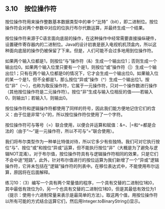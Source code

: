 ## 3.10　按位操作符

按位操作符用来操作整数基本数据类型中的单个“比特”（bit），即二进制位。按位操作符会对两个参数中对应的位执行布尔代数运算，并最终生成一个结果。

按位操作符来源于C语言面向底层的操作，在这种操作中经常需要直接操纵硬件，设置硬件寄存器内的二进制位。Java的设计初衷是嵌入电视机机顶盒内，所以这种面向底层的操作仍被保留了下来。但是，人们可能不会过多地用到位操作符。

如果两个输入位都是1，则按位“与”操作符（&）生成一个输出位1；否则生成一个输出位0。如果两个输入位里只要有一个是1，则按位“或”操作符（|）生成一个输出位1；只有在两个输入位都是0的情况下，它才会生成一个输出位0。如果输入位的某一个是1，但不全都是1，那么按位“异或”操作（^）生成一个输出位1。按位“非”（～），也称为取反操作符，它属于一元操作符，只对一个操作数进行操作（其他按位操作符是二元操作符）。按位“非”生成与输入位相反的值——若输入0，则输出1；若输入1，则输出0。

按位操作符和逻辑操作符都使用了同样的符号，因此我们能方便地记住它们的含义：由于位是非常“小”的，所以按位操作符仅使用了一个字符。

按位操作符可与等号（=）联合使用，以便合并运算和赋值：&=、|=和^=都是合法的（由于“～”是一元操作符，所以不可与“=”联合使用）。

我们将布尔类型作为一种单比特值对待，所以它多少有些独特。我们可对它执行按位“与”、按位“或”和按位“异或”运算，但不能执行按位“非”（大概是为了避免与逻辑NOT混淆）。对于布尔值，按位操作符具有与逻辑操作符相同的效果，只是它们不会中途“短路”。此外，针对布尔值进行的按位运算为我们新增了一个“异或”逻辑操作符，它并未包括在“逻辑”操作符的列表中。在移位表达式中，不能使用布尔运算，原因将在后面解释。

练习10：（3）编写一个具有两个常量值的程序，一个具有交替的二进制位1和0，其中最低有效位为0，另一个也具有交替的二进制位1和0，但是其最低有效位为1（提示：使用十六进制常量来表示是最简单的方法）。取这两个值，用按位操作符以所有可能的方式结合运算它们，然后用Integer.toBinaryString()显示。